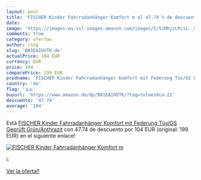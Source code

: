```yaml
---
layout: post
title: 'FISCHER Kinder Fahrradanhänger Komfort m al 47.74 % de descuento'
date: 
image: 'https://images-eu.ssl-images-amazon.com/images/I/51MhjzLPciL._SL200_.jpg'
comments: true
category: ofertas
author: ring
slug: 'B01EAIHVTK-de'
actualPrice: 104 EUR
currency: EUR
price: 104
comparePrice: 199 EUR
prodname: 'FISCHER Kinder Fahrradanhänger Komfort mit Federung Tüv/GS Geprüft  Grün/Anthrazit'
country: 'de'
flag: '🇩🇪'
buyurl: 'https://www.amazon.de/dp/B01EAIHVTK/?tag=tolees0ca-21'
descuento: '47.74'
average: '104'
---
```


Está [FISCHER Kinder Fahrradanhänger Komfort mit Federung Tüv/GS Geprüft  Grün/Anthrazit](https://www.amazon.de/dp/B01EAIHVTK/?tag=tolees0ca-21) con 47.74 de descuento por 104 EUR (original: 199 EUR) en el siguiente enlace!

[![FISCHER Kinder Fahrradanhänger Komfort m](https://images-eu.ssl-images-amazon.com/images/I/51MhjzLPciL._SL200_.jpg)](https://www.amazon.de/dp/B01EAIHVTK/?tag=tolees0ca-21)

ℹ️:


[Ver la oferta!!](https://www.amazon.de/dp/B01EAIHVTK/?tag=tolees0ca-21)
